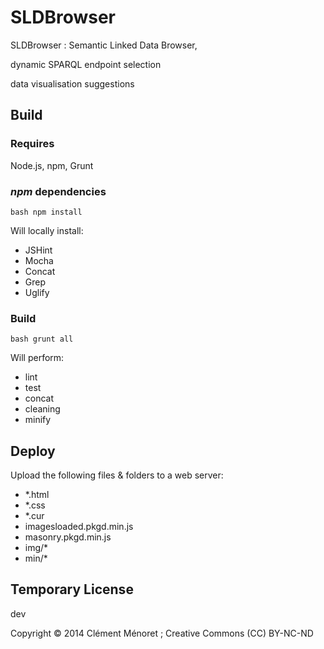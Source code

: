 # SLDBrowser #

SLDBrowser : Semantic Linked Data Browser, 

dynamic SPARQL endpoint selection 

data visualisation suggestions 


## Build ##

### Requires ###

Node.js, npm, Grunt

### _npm_ dependencies ###

 ````bash npm install ```` 

Will locally install: 
 - JSHint
 - Mocha
 - Concat
 - Grep
 - Uglify

### Build ###

 ````bash grunt all ```` 

Will perform: 
 - lint
 - test
 - concat
 - cleaning
 - minify

## Deploy ##

Upload the following files &amp; folders to a web server: 
 - *.html
 - *.css
 - *.cur
 - imagesloaded.pkgd.min.js
 - masonry.pkgd.min.js
 - img/*
 - min/*

## Temporary License ## 
dev

Copyright © 2014 Clément Ménoret ; Creative Commons (CC) BY-NC-ND
